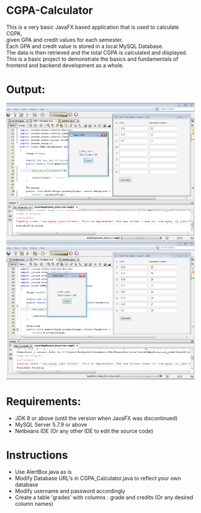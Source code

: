 # CGPA-Calculator
This is a very basic JavaFX based application that is used to calculate CGPA,<br>
 given GPA and credit values for each semester.<br>
Each GPA and credit value is stored in a local MySQL Database.<br>
The data is then retrieved and the total CGPA is calculated and displayed.<br>
This is a basic project to demonstrate the basics and fundamentals of frontend and backend development as a whole.

# Output:
![Example screenshot](./images/picture1.png)
![Example screenshot](./images/picture2.png)

# Requirements:
- JDK 8 or above (until the version when JavaFX was discontinued)<br>
- MySQL Server 5.7.9 or above<br>
- Netbeans IDE (Or any other IDE to edit the source code)<br>

# Instructions
- Use AlertBox.java as is<br>
- Modify Database URL's in CGPA_Calculator.java to reflect your own database<br>
- Modify username and password accordingly<br>
- Create a table 'grades' with columns : grade and credits (Or any desired column names)
